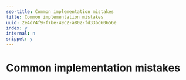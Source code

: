 ```yaml
---
seo-title: Common implementation mistakes
title: Common implementation mistakes
uuid: 2e4d74f9-f7be-49c2-a802-fd33bd60656e
index: y
internal: n
snippet: y
---
```


# Common implementation mistakes

